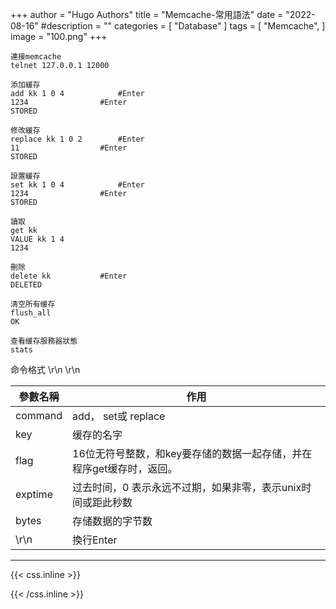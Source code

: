 +++
author = "Hugo Authors"
title = "Memcache-常用語法"
date = "2022-08-16"
#description = ""
categories = [
    "Database"
]
tags = [
    "Memcache",
]
image = "100.png"
+++



    連接memcache
    telnet 127.0.0.1 12000
    
    添加緩存
    add kk 1 0 4  	        #Enter
    1234  		        #Enter
    STORED
    
    修改緩存
    replace kk 1 0 2        #Enter
    11  		        #Enter
    STORED  
    
    設置緩存
    set kk 1 0 4  	        #Enter
    1234 		        #Enter
    STORED
    
    讀取
    get kk
    VALUE kk 1 4
    1234
    
    刪除
    delete kk 	        #Enter
    DELETED
    
    清空所有缓存
    flush_all  
    OK
    
    查看缓存服務器狀態
    stats
    
  
   命令格式
    <command> <key> <flags> <exptime> <bytes>\r\n
    <data block>\r\n
       
   參數名稱 | 作用
    --------|------
    command | add， set或 replace
        key | 缓存的名字
       flag | 16位无符号整数，和key要存储的数据一起存储，并在程序get缓存时，返回。
    exptime | 过去时间，0 表示永远不过期，如果非零，表示unix时间或距此秒数
      bytes | 存储数据的字节数
       \r\n | 換行Enter



***

{{< css.inline >}}
<style>
.emojify {
	font-family: Apple Color Emoji, Segoe UI Emoji, NotoColorEmoji, Segoe UI Symbol, Android Emoji, EmojiSymbols;
	font-size: 2rem;
	vertical-align: middle;
}
@media screen and (max-width:650px) {
  .nowrap {
    display: block;
    margin: 25px 0;
  }
}
</style>
{{< /css.inline >}}
